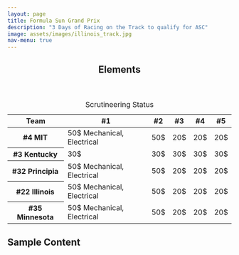 ```yaml
---
layout: page
title: Formula Sun Grand Prix
description: "3 Days of Racing on the Track to qualify for ASC"
image: assets/images/illinois_track.jpg
nav-menu: true
---
```


<!-- Main -->
<div id="main" class="alt">

<!-- One -->
<section id="one">
	<div class="inner">
		<header class="major">
			<h1>Elements</h1>
		</header>

<link rel='stylesheet' href='assets/css/charts.min.css'><link rel="stylesheet" href="assets/css/scrut-style.css">

<table id="stacked-example-2" class="charts-css bar hide-data show-labels show-primary-axis show-10-secondary-axes data-spacing-5 multiple stacked">
  <caption>Scrutineering Status</caption>
  <thead>
    <tr>
      <th scope="col"> Team </th>
      <th scope="col"> #1 </th>
      <th scope="col"> #2 </th>
      <th scope="col"> #3 </th>
      <th scope="col"> #4 </th>
      <th scope="col"> #5 </th>
    </tr>
  </thead>
  <tbody>
    <tr>
      <th scope="row" style="padding-right:10px;">#4 MIT</th>
      <td style="--size: calc(2 / 10);"><span class="data"> 50$ </span><span class="tooltip">Mechanical, Electrical</span></td>
      <td style="--size: calc(2/10);"><span class="data"> 50$ </span></td>
      <td style="--size: calc(4/10);"><span class="data"> 20$ </span></td>
      <td style="--size: calc(1/10);"><span class="data"> 20$ </span></td>
      <td style="--size: calc(1/10);"><span class="data"> 20$ </span></td>
    </tr>
    <tr>
      <th scope="row" style="padding-right:10px;"> #3 Kentucky </th>
      <td style="--size: 0;"><span class="data"> 30$ </span></td>
      <td style="--size: calc(5 / 10);"><span class="data"> 30$ </span></td>
      <td style="--size: calc(2 / 10);"><span class="data"> 30$ </span></td>
      <td style="--size: calc(2 / 10);"><span class="data"> 30$ </span></td>
      <td style="--size: calc(1 / 10);"><span class="data"> 30$ </span></td>
    </tr>
    <tr>
      <th scope="row" style="padding-right:10px;"> #32 Principia </th>
      <td style="--size: calc(2 / 10);"><span class="data"> 50$ </span><span class="tooltip">Mechanical, Electrical</span></td>
      <td style="--size: calc(2/10);"><span class="data"> 50$ </span></td>
      <td style="--size: calc(3/10);"><span class="data"> 20$ </span></td>
      <td style="--size: calc(2/10);"><span class="data"> 20$ </span></td>
      <td style="--size: calc(1/10);"><span class="data"> 20$ </span></td>
    </tr>
    <tr>
      <th scope="row" style="padding-right:10px;"> #22 Illinois </th>
      <td style="--size: calc(2 / 10);"><span class="data"> 50$ </span><span class="tooltip">Mechanical, Electrical</span></td>
      <td style="--size: calc(2/10);"><span class="data"> 50$ </span></td>
      <td style="--size: calc(4/10);"><span class="data"> 20$ </span></td>
      <td style="--size: calc(1/10);"><span class="data"> 20$ </span></td>
      <td style="--size: calc(1/10);"><span class="data"> 20$ </span></td>
    </tr>
        <tr>
      <th scope="row" style="padding-right:10px;"> #35 Minnesota </th>
      <td style="--size: calc(3 / 10);"><span class="data"> 50$ </span><span class="tooltip">Mechanical, Electrical</span></td>
      <td style="--size: calc(2/10);"><span class="data"> 50$ </span></td>
      <td style="--size: calc(4/10);"><span class="data"> 20$ </span></td>
      <td style="--size: calc(1/10);"><span class="data"> 20$ </span></td>
      <td style="--size: 0;"><span class="data"> 20$ </span></td>
    </tr>
  </tbody>
</table>




<!-- Content -->
<h2 id="content">Sample Content</h2>


</div>
